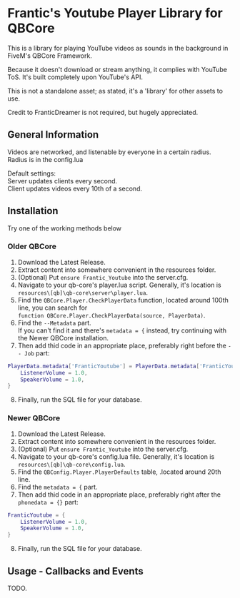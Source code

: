 # Frantic's Youtube Player Library for QBCore

This is a library for playing YouTube videos as sounds in the background in FiveM's QBCore Framework.  

Because it doesn't download or stream anything, it complies with YouTube ToS. It's built completely upon YouTube's API.

This is not a standalone asset; as stated, it's a 'library' for other assets to use.

Credit to FranticDreamer is not required, but hugely appreciated.

## General Information
Videos are networked, and listenable by everyone in a certain radius.  
Radius is in the config.lua  
  
Default settings:  
Server updates clients every second.  
Client updates videos every 10th of a second.  


## Installation
Try one of the working methods below
### Older QBCore
1. Download the Latest Release.
2. Extract content into somewhere convenient in the resources folder.
3. (Optional) Put `ensure Frantic_Youtube` into the server.cfg.
4. Navigate to your qb-core's player.lua script. Generally, it's location is    
`resources\[qb]\qb-core\server\player.lua`.
5. Find the `QBCore.Player.CheckPlayerData` function, located around 100th line, you can search for   
`function QBCore.Player.CheckPlayerData(source, PlayerData)`.
6. Find the `--Metadata` part.  
If you can't find it and there's `metadata = {` instead, try continuing with the Newer QBCore installation.
7. Then add thid code in an appropriate place, preferably right before the `-- Job` part:
```lua
PlayerData.metadata['FranticYoutube'] = PlayerData.metadata['FranticYoutube'] or {
	ListenerVolume = 1.0,
	SpeakerVolume = 1.0,
}
```
8. Finally, run the SQL file for your database.

### Newer QBCore
1. Download the Latest Release.
2. Extract content into somewhere convenient in the resources folder.
3. (Optional) Put `ensure Frantic_Youtube` into the server.cfg.
4. Navigate to your qb-core's config.lua file. Generally, it's location is   
`resources\[qb]\qb-core\config.lua`.
5. Find the `QBConfig.Player.PlayerDefaults` table, .located around 20th line.
6. Find the `metadata = {` part.
7. Then add thid code in an appropriate place, preferably right after the `phonedata = {}` part:
```lua
FranticYoutube = {
	ListenerVolume = 1.0,
	SpeakerVolume = 1.0,
}
```
8. Finally, run the SQL file for your database.

## Usage - Callbacks and Events
TODO.